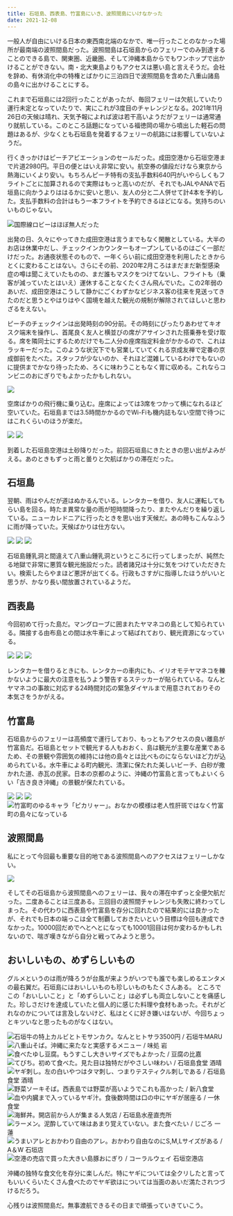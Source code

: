 ```yaml
---
title: 石垣島、西表島、竹富島にいき、波照間島にいけなかった
date: 2021-12-08
---
```


一般人が自由にいける日本の東西南北端のなかで、唯一行ったことのなかった場所が最南端の波照間島だった。波照間島は石垣島からのフェリーでのみ到達することのできる島で、関東圏、近畿圏、そして沖縄本島からでもワンホップで出かけることができない。南・北大東島よりもアクセスは悪い島と言えそうだ。会社を辞め、有休消化中の特権とばかりに三泊四日で波照間島を含めた八重山諸島の島々に出かけることにする。

これまで石垣島には2回行ったことがあったが、毎回フェリーは欠航していたり運行未定となっていたりで、実にこれが3度目のチャレンジとなる。2021年11月26日の天候は晴れ、天気予報によれば波は若干高いようだがフェリーは通常通り就航している。このところ話題になっている福徳岡の場から噴出した軽石の問題はあるが、少なくとも石垣島を発着するフェリーの航路には影響していないようだ。

行くきっかけはピーチアビエーションのセールだった。成田空港から石垣空港まで片道2980円。平日の便とはいえ非常に安い。航空券の値段だけなら東京から熱海にいくより安い。もちろんピーチ特有の支払手数料640円がいやらしくもフライトごとに加算されるので実際はもっと高いのだが、それでもJALやANAで石垣島に向かうよりははるかに安いと思い、友人の分と二人併せて計4本を予約した。支払手数料の合計はもう一本フライトを予約できるほどになる。気持ちのいいものじゃない。

![国際線ロビーはほぼ無人だった](https://photos.smugmug.com/photos/i-X7GP2G9/0/3e7a03ce/X2/i-X7GP2G9-X2.jpg)

出発の日、久々にやってきた成田空港は言うまでもなく閑散としている。大半のお店は休業中だし、チェックインカウンターもオープンしているのはごく一部だけだった。お通夜状態そのもので、一年くらい前に成田空港を利用したときからとくに変わることはない。さらにその前、2020年2月ころはまだまだ新型感染症の噂は聞こえていたものの、まだ誰もマスクをつけてないし、フライトも（乗客が減っていたとはいえ）運休することなくたくさん飛んでいた。この2年弱のあいだ、成田空港はこうして静かにごくわずかなビジネス客の往来を見送ってきたのだと思うとやはりはやく国境を越えた観光の規制が解除されてほしいと思わざるをえない。

ピーチのチェックインは出発時刻の90分前。その時刻にぴったりあわせてキオスク端末を操作し、首尾良く友人と横並びの席がアサインされた搭乗券を受け取る。席を隣同士にするためだけでも二人分の座席指定料金がかかるので、これはラッキーだった。このような状況下でも営業していてくれる京成友禅で定番の京成御前をたべた。スタッフが少ないのか、それほど混雑しているわけでもないのに提供までかなり待ったため、ろくに味わうこともなく胃に収める。これならコンビニのおにぎりでもよかったかもしれない。

![](https://photos.smugmug.com/photos/i-zc8scGm/0/6da04c89/X2/i-zc8scGm-X2.jpg)

空席ばかりの飛行機に乗り込む。座席によっては3席をつかって横になれるほど空いていた。石垣島までは3.5時間かかるのでWi-Fiも機内誌もない空間で待つにはこれくらいのほうが楽だ。

![](https://photos.smugmug.com/photos/i-dH8g8mV/0/b4044410/X2/i-dH8g8mV-X2.jpg)
![](https://photos.smugmug.com/photos/i-QbMPVrQ/0/358e0dde/X2/i-QbMPVrQ-X2.jpg)

到着した石垣島空港は土砂降りだった。前回石垣島にきたときの思い出がよみがえる。あのときもずっと雨と曇りと欠航ばかりの滞在だった。

## 石垣島

翌朝、雨はやんだが道はぬかるんでいる。レンタカーを借り、友人に運転してもらい島を回る。時たま異常な量の雨が短時間降ったり、またやんだりを繰り返している。ニューカレドニアに行ったときを思い出す天候だ。あの時もこんなふうに雨が降っていた。天候ばかりは仕方ない。

![](https://photos.smugmug.com/photos/i-Cx6Ztmh/0/373c88cf/X2/i-Cx6Ztmh-X2.jpg)
![](https://photos.smugmug.com/photos/i-ptzm7FP/0/d387fc93/X2/i-ptzm7FP-X2.jpg)
![](https://photos.smugmug.com/photos/i-pmSjcb5/0/a86658d4/X2/i-pmSjcb5-X2.jpg)

石垣島鍾乳洞と間違えて八重山鍾乳洞というところに行ってしまったが、純然たる地獄で非常に悪質な観光施設だった。読者諸兄は十分に気をつけていただきたい。検索したらやまほど悪評が出てくる。行政もさすがに指導したほうがいいと思うが、かなり長い間放置されているようだ。

## 西表島

今回初めて行った島だ。マングローブに囲まれたヤマネコの島として知られている。隣接する由布島との間は水牛車によって結ばれており、観光資源になっている。

![](https://photos.smugmug.com/photos/i-LckcWK7/0/25993e50/X2/i-LckcWK7-X2.jpg)
![](https://photos.smugmug.com/photos/i-9hDPz7r/0/8c1fd893/X2/i-9hDPz7r-X2.jpg)
![](https://photos.smugmug.com/photos/i-76P4txm/0/7b6dc2fe/X2/i-76P4txm-X2.jpg)

レンタカーを借りるときにも、レンタカーの車内にも、イリオモテヤマネコを轢かないように最大の注意を払うよう警告するステッカーが貼られている。なんとヤマネコの事故に対応する24時間対応の緊急ダイヤルまで用意されておりその本気さをうかがえる。

## 竹富島

石垣島からのフェリーは高頻度で運行しており、もっともアクセスの良い離島が竹富島だ。石垣島とセットで観光する人もおおく、島は観光が主要な産業であるため、その景観や雰囲気の維持には他の島々とは比べものにならないほど力が込められている。水牛車による町内観光、清潔に保たれた美しいビーチ、白砂が撒かれた道、赤瓦の民家。日本の京都のように、沖縄の竹富島と言ってもよいくらい「古き良き沖縄」の景観が保たれている。

![](https://photos.smugmug.com/photos/i-pQgbMRf/0/e064644d/X2/i-pQgbMRf-X2.jpg)
![](https://photos.smugmug.com/photos/i-TLsQLXn/0/88774172/X2/i-TLsQLXn-X2.jpg)
![](https://photos.smugmug.com/photos/i-6pB2SrF/0/f6742d91/X2/i-6pB2SrF-X2.jpg)
![竹富町のゆるキャラ「ピカリャー」。おなかの模様は老人性肝斑ではなく竹富町の島々になっている](https://photos.smugmug.com/photos/i-m2m3TB5/0/51e2faca/X2/i-m2m3TB5-X2.jpg)

## 波照間島

私にとって今回最も重要な目的地である波照間島へのアクセスはフェリーしかない。

![](https://photos.smugmug.com/photos/i-TMvwf7J/0/e6cac044/L/i-TMvwf7J-L.png)

そしてその石垣島から波照間島へのフェリーは、我々の滞在中ずっと全便欠航だった。二度あることは三度ある。三回目の波照間チャレンジも失敗に終わってしまった。その代わりに西表島や竹富島を存分に回れたので結果的には良かったが、それでも日本の端っこは全て制覇しておきたいという目標は今回も達成できなかった。10000回だめでへとへとになっても10001回目は何か変わるかもしれないので、喘ぎ嘆きながら自分と戦ってみようと思う。

## おいしいもの、めずらしいもの

グルメというのは雨が降ろうが台風が来ようがいつでも誰でも楽しめるエンタメの最右翼だ。石垣島にはおいしいものも珍しいものもたくさんある。
ところでこの「おいしいこと」と「めずらしいこと」は必ずしも両立しないことを痛感した。珍しさだけを達成していたと個人的に感じた料理や食材もあった。それがどれなのかについては言及しないけど、私はとくに好き嫌いはないが、今回ちょっとキツいなと思ったものがなくはない。

![石垣牛の特上カルビとトモサンカク。なんとヒトサラ3500円 / 石垣牛MARU](https://photos.smugmug.com/photos/i-t4fNQTt/0/09426c96/X2/i-t4fNQTt-X2.jpg)
![八重山そば。沖縄に来たなと実感するメニュー / 味処 岩](https://photos.smugmug.com/photos/i-6sDGhbd/0/57afa6a4/X2/i-6sDGhbd-X2.jpg)
![食べたゆし豆腐。もうすこし大きいサイズでもよかった / 豆腐の比嘉](https://photos.smugmug.com/photos/i-gmZSp88/0/cdb2307b/X2/i-gmZSp88-X2.jpg)
![てびち。初めて食べた。見た目は独特だがやさしい味わい / 石垣島食堂 酒晴](https://photos.smugmug.com/photos/i-jMJw8XV/0/9075dd69/X2/i-jMJw8XV-X2.jpg)
![ヤギ刺し。左の白いやつはタマ刺し、つまりテスティクル刺しである / 石垣島食堂 酒晴](https://photos.smugmug.com/photos/i-xcKC5Zw/0/f9373913/X2/i-xcKC5Zw-X2.jpg)
![野菜ソーキそば。西表島では野菜が高いようでこれも高かった / 新八食堂](https://photos.smugmug.com/photos/i-8bM5LkB/0/d93b687e/X2/i-8bM5LkB-X2.jpg)
![血や内臓まで入っているヤギ汁。食後数時間は口の中にヤギが居座る / 一休食堂](https://photos.smugmug.com/photos/i-hmXWv7D/0/f2e3dd2c/X2/i-hmXWv7D-X2.jpg)
![海鮮丼。開店前から人が集まる人気店 / 石垣島水産直売所](https://photos.smugmug.com/photos/i-44VH6Hs/0/92370c36/X2/i-44VH6Hs-X2.jpg)
![ラーメン。泥酔していて味はあまり覚えていない。また食べたい / じごろ 一蓮](https://photos.smugmug.com/photos/i-PwXWSVm/0/0ff00091/X2/i-PwXWSVm-X2.jpg)
![うまいアレとおかわり自由のアレ。おかわり自由なのにS,M,Lサイズがある / A＆W 石垣店](https://photos.smugmug.com/photos/i-zLqRqgG/0/ed6348cf/X2/i-zLqRqgG-X2.jpg)
![空港の売店で買った大きい島豚おにぎり / コーラルウェイ 石垣空港店](https://photos.smugmug.com/photos/i-XLKMCCV/0/c63031a9/X2/i-XLKMCCV-X2.jpg)

沖縄の独特な食文化を存分に楽しんだ。特にヤギについては全クリしたと言ってもいいくらいたくさん食べたのでヤギ欲はについては当面のあいだ満たされつづけるだろう。

心残りは波照間島だ。無事渡航できるその日まで頑張っていきていこう。
